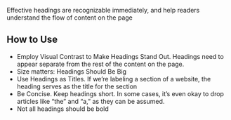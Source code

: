 Effective headings are recognizable immediately, and help readers understand the flow of content on the page

## How to Use
- Employ Visual Contrast to Make Headings Stand Out. Headings need to appear separate from the rest of the content on the page.
- Size matters: Headings Should Be Big
- Use Headings as Titles. If we’re labeling a section of a website, the heading serves as the title for the section
- Be Concise. Keep headings short. In some cases, it’s even okay to drop articles like “the” and “a,” as they can be assumed.
- Not all headings should be bold

